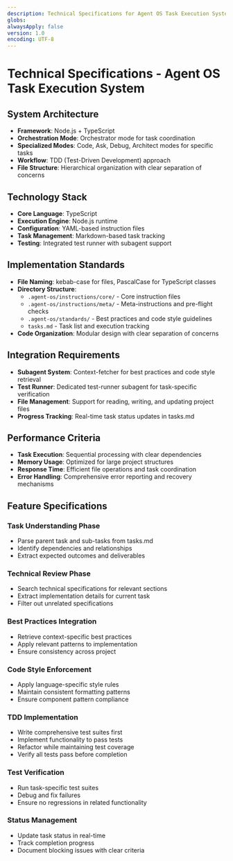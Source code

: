 ```yaml
---
description: Technical Specifications for Agent OS Task Execution System
globs:
alwaysApply: false
version: 1.0
encoding: UTF-8
---
```


# Technical Specifications - Agent OS Task Execution System

## System Architecture
- **Framework**: Node.js + TypeScript
- **Orchestration Mode**: Orchestrator mode for task coordination
- **Specialized Modes**: Code, Ask, Debug, Architect modes for specific tasks
- **Workflow**: TDD (Test-Driven Development) approach
- **File Structure**: Hierarchical organization with clear separation of concerns

## Technology Stack
- **Core Language**: TypeScript
- **Execution Engine**: Node.js runtime
- **Configuration**: YAML-based instruction files
- **Task Management**: Markdown-based task tracking
- **Testing**: Integrated test runner with subagent support

## Implementation Standards
- **File Naming**: kebab-case for files, PascalCase for TypeScript classes
- **Directory Structure**: 
  - `.agent-os/instructions/core/` - Core instruction files
  - `.agent-os/instructions/meta/` - Meta-instructions and pre-flight checks
  - `.agent-os/standards/` - Best practices and code style guidelines
  - `tasks.md` - Task list and execution tracking
- **Code Organization**: Modular design with clear separation of concerns

## Integration Requirements
- **Subagent System**: Context-fetcher for best practices and code style retrieval
- **Test Runner**: Dedicated test-runner subagent for task-specific verification
- **File Management**: Support for reading, writing, and updating project files
- **Progress Tracking**: Real-time task status updates in tasks.md

## Performance Criteria
- **Task Execution**: Sequential processing with clear dependencies
- **Memory Usage**: Optimized for large project structures
- **Response Time**: Efficient file operations and task coordination
- **Error Handling**: Comprehensive error reporting and recovery mechanisms

## Feature Specifications
### Task Understanding Phase
- Parse parent task and sub-tasks from tasks.md
- Identify dependencies and relationships
- Extract expected outcomes and deliverables

### Technical Review Phase
- Search technical specifications for relevant sections
- Extract implementation details for current task
- Filter out unrelated specifications

### Best Practices Integration
- Retrieve context-specific best practices
- Apply relevant patterns to implementation
- Ensure consistency across project

### Code Style Enforcement
- Apply language-specific style rules
- Maintain consistent formatting patterns
- Ensure component pattern compliance

### TDD Implementation
- Write comprehensive test suites first
- Implement functionality to pass tests
- Refactor while maintaining test coverage
- Verify all tests pass before completion

### Test Verification
- Run task-specific test suites
- Debug and fix failures
- Ensure no regressions in related functionality

### Status Management
- Update task status in real-time
- Track completion progress
- Document blocking issues with clear criteria